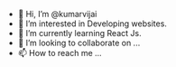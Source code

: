 - 👋 Hi, I’m @kumarvijai
- 👀 I’m interested in Developing websites.
- 🌱 I’m currently learning React Js.
- 💞️ I’m looking to collaborate on ...
- 📫 How to reach me ...

<!---
kumarvijai/kumarvijai is a ✨ special ✨ repository because its `README.md` (this file) appears on your GitHub profile.
You can click the Preview link to take a look at your changes.
--->
